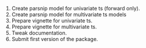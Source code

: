 1. Create parsnip model for univariate ts (forward only).
2. Create parsnip model for multivariate ts models
3. Prepare vignette for univariate ts.
4. Prepare vignette for multivariate ts.
5. Tweak documentation.
6. Submit first version of the package.
